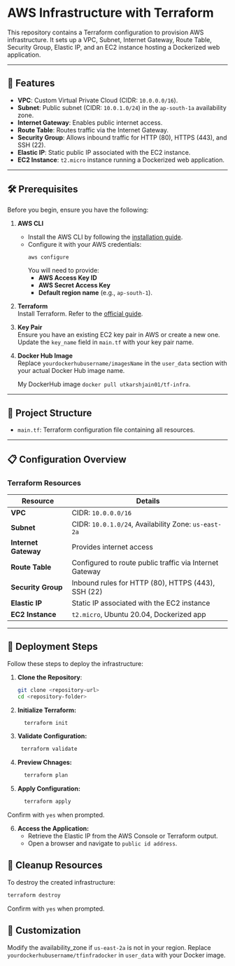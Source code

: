 # AWS Infrastructure with Terraform

This repository contains a Terraform configuration to provision AWS infrastructure. It sets up a VPC, Subnet, Internet Gateway, Route Table, Security Group, Elastic IP, and an EC2 instance hosting a Dockerized web application.

---

## 🚀 Features

- **VPC**: Custom Virtual Private Cloud (CIDR: `10.0.0.0/16`).
- **Subnet**: Public subnet (CIDR: `10.0.1.0/24`) in the `ap-south-1a` availability zone.
- **Internet Gateway**: Enables public internet access.
- **Route Table**: Routes traffic via the Internet Gateway.
- **Security Group**: Allows inbound traffic for HTTP (80), HTTPS (443), and SSH (22).
- **Elastic IP**: Static public IP associated with the EC2 instance.
- **EC2 Instance**: `t2.micro` instance running a Dockerized web application.

---

## 🛠️ Prerequisites

Before you begin, ensure you have the following:

1. **AWS CLI**  
   - Install the AWS CLI by following the [installation guide](https://docs.aws.amazon.com/cli/latest/userguide/install-cliv2.html).
   - Configure it with your AWS credentials:
     ```bash
     aws configure
     ```
     You will need to provide:
     - **AWS Access Key ID**
     - **AWS Secret Access Key**
     - **Default region name** (e.g., `ap-south-1`).

2. **Terraform**  
   Install Terraform. Refer to the [official guide](https://developer.hashicorp.com/terraform/tutorials/aws-get-started/install-cli).

3. **Key Pair**  
   Ensure you have an existing EC2 key pair in AWS or create a new one. Update the `key_name` field in `main.tf` with your key pair name.

4. **Docker Hub Image**  
   Replace `yourdockerhubusername/imagesName` in the `user_data` section with your actual Docker Hub image name.

   My DockerHub image ```docker pull utkarshjain01/tf-infra```.

---

## 📂 Project Structure

- `main.tf`: Terraform configuration file containing all resources.

---

## 📋 Configuration Overview

### Terraform Resources

| Resource              | Details                                       |
|-----------------------|-----------------------------------------------|
| **VPC**               | CIDR: `10.0.0.0/16`                          |
| **Subnet**            | CIDR: `10.0.1.0/24`, Availability Zone: `us-east-2a` |
| **Internet Gateway**  | Provides internet access                     |
| **Route Table**       | Configured to route public traffic via Internet Gateway |
| **Security Group**    | Inbound rules for HTTP (80), HTTPS (443), SSH (22) |
| **Elastic IP**        | Static IP associated with the EC2 instance   |
| **EC2 Instance**      | `t2.micro`, Ubuntu 20.04, Dockerized app     |

---

## 🚀 Deployment Steps

Follow these steps to deploy the infrastructure:

1. **Clone the Repository**:
   ```bash
   git clone <repository-url>
   cd <repository-folder>

2. **Initialize Terraform:**
   ```bash
     terraform init

3. **Validate Configuration:**
   ```bash
    terraform validate

4. **Preview Chnages:**
   ```bash
     terraform plan

5. **Apply Configuration:**
   ```bash
     terraform apply
Confirm with ```yes``` when prompted.

6. **Access the Application:**
   + Retrieve the Elastic IP from the AWS Console or Terraform output.
   + Open a browser and navigate to ```public id address```.
  
## 🧹 Cleanup Resources

To destroy the created infrastructure:
```bash
terraform destroy
```
Confirm with ```yes``` when prompted.

## 🔧 Customization
Modify the availability_zone if ```us-east-2a``` is not in your region.
Replace ```yourdockerhubusername/tfinfradocker``` in ```user_data``` with your Docker image.
